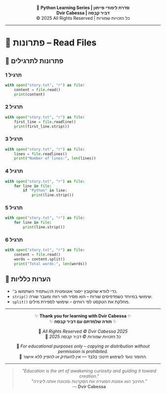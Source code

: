 <!-- DC_HEADER_START -->
<div align="center">

🐍 **Python Learning Series | סדרת לימודי פייתון**  
**Dvir Cabessa | דביר קבסה**  
© 2025 All Rights Reserved | כל הזכויות שמורות

</div>

---
<!-- DC_HEADER_END -->

# 📘 פתרונות – Read Files

## 🧪 פתרונות לתרגילים

### תרגיל 1
```python
with open("story.txt", "r") as file:
    content = file.read()
    print(content)
```

### תרגיל 2
```python
with open("story.txt", "r") as file:
    first_line = file.readline()
    print(first_line.strip())
```

### תרגיל 3
```python
with open("story.txt", "r") as file:
    lines = file.readlines()
    print("Number of lines:", len(lines))
```

### תרגיל 4
```python
with open("story.txt", "r") as file:
    for line in file:
        if "Python" in line:
            print(line.strip())
```

### תרגיל 5
```python
with open("story.txt", "r") as file:
    for line in file:
        print(line.strip())
```

### תרגיל 6
```python
with open("story.txt", "r") as file:
    content = file.read()
    words = content.split()
    print("Total words:", len(words))
```

## 💬 הערות כלליות

* תמיד השתמשו ב־`with` כדי לוודא שהקובץ ייסגר אוטומטית.
* `strip()` שימושי במיוחד כשמדפיסים שורות – הוא מסיר תווי רווח ומעבר שורה.
* `split()` מחלקת את הטקסט לפי רווחים – שימושי לספירת מילים.

<!-- DC_FOOTER_START -->
---

<div align="center">

✨ **Thank you for learning with Dvir Cabessa** ✨  
✨ **תודה שלמדתם עם דביר קבסה** ✨  

📘 *All Rights Reserved © Dvir Cabessa 2025*  
📘 *כל הזכויות שמורות © דביר קבסה 2025*  

🔗 *For educational purposes only – copying or distribution without permission is prohibited.*  
🔗 *החומר נועד לשימוש חינוכי בלבד — אין להעתיק או להפיץ ללא אישור.*

---

> _"Education is the art of awakening curiosity and guiding it toward creation."_  
> _"החינוך הוא אמנות המעירה את הסקרנות ומכוונת אותה ליצירה."_  
> — **Dvir Cabessa**

</div>
<!-- DC_FOOTER_END -->

